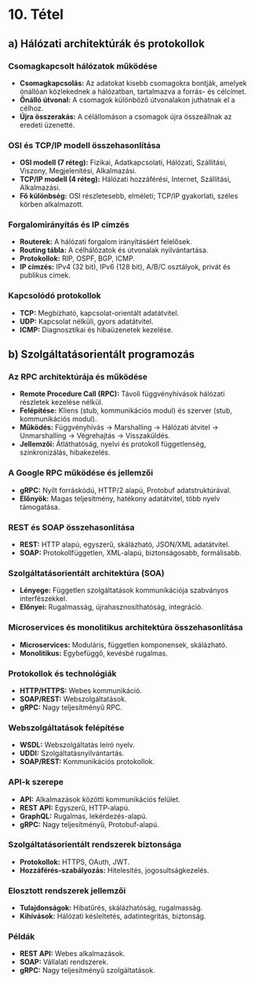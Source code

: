 # 10. Tétel

## a) Hálózati architektúrák és protokollok

### Csomagkapcsolt hálózatok működése
- **Csomagkapcsolás:** Az adatokat kisebb csomagokra bontják, amelyek önállóan közlekednek a hálózatban, tartalmazva a forrás- és célcímet.
- **Önálló útvonal:** A csomagok különböző útvonalakon juthatnak el a célhoz.
- **Újra összerakás:** A célállomáson a csomagok újra összeállnak az eredeti üzenetté.

### OSI és TCP/IP modell összehasonlítása
- **OSI modell (7 réteg):** Fizikai, Adatkapcsolati, Hálózati, Szállítási, Viszony, Megjelenítési, Alkalmazási.
- **TCP/IP modell (4 réteg):** Hálózati hozzáférési, Internet, Szállítási, Alkalmazási.
- **Fő különbség:** OSI részletesebb, elméleti; TCP/IP gyakorlati, széles körben alkalmazott.

### Forgalomirányítás és IP címzés
- **Routerek:** A hálózati forgalom irányításáért felelősek.
- **Routing tábla:** A célhálózatok és útvonalak nyilvántartása.
- **Protokollok:** RIP, OSPF, BGP, ICMP.
- **IP címzés:** IPv4 (32 bit), IPv6 (128 bit), A/B/C osztályok, privát és publikus címek.

### Kapcsolódó protokollok
- **TCP:** Megbízható, kapcsolat-orientált adatátvitel.
- **UDP:** Kapcsolat nélküli, gyors adatátvitel.
- **ICMP:** Diagnosztikai és hibaüzenetek kezelése.

## b) Szolgáltatásorientált programozás

### Az RPC architektúrája és működése
- **Remote Procedure Call (RPC):** Távoli függvényhívások hálózati részletek kezelése nélkül.
- **Felépítése:** Kliens (stub, kommunikációs modul) és szerver (stub, kommunikációs modul).
- **Működés:** Függvényhívás → Marshalling → Hálózati átvitel → Unmarshalling → Végrehajtás → Visszaküldés.
- **Jellemzői:** Átláthatóság, nyelvi és protokoll függetlenség, szinkronizálás, hibakezelés.

### A Google RPC működése és jellemzői
- **gRPC:** Nyílt forráskódú, HTTP/2 alapú, Protobuf adatstruktúrával.
- **Előnyök:** Magas teljesítmény, hatékony adatátvitel, több nyelv támogatása.

### REST és SOAP összehasonlítása
- **REST:** HTTP alapú, egyszerű, skálázható, JSON/XML adatátvitel.
- **SOAP:** Protokollfüggetlen, XML-alapú, biztonságosabb, formálisabb.

### Szolgáltatásorientált architektúra (SOA)
- **Lényege:** Független szolgáltatások kommunikációja szabványos interfészekkel.
- **Előnyei:** Rugalmasság, újrahasznosíthatóság, integráció.

### Microservices és monolitikus architektúra összehasonlítása
- **Microservices:** Moduláris, független komponensek, skálázható.
- **Monolitikus:** Egybefüggő, kevésbé rugalmas.

### Protokollok és technológiák
- **HTTP/HTTPS:** Webes kommunikáció.
- **SOAP/REST:** Webszolgáltatások.
- **gRPC:** Nagy teljesítményű RPC.

### Webszolgáltatások felépítése
- **WSDL:** Webszolgáltatás leíró nyelv.
- **UDDI:** Szolgáltatásnyilvántartás.
- **SOAP/REST:** Kommunikációs protokollok.

### API-k szerepe
- **API:** Alkalmazások közötti kommunikációs felület.
- **REST API:** Egyszerű, HTTP-alapú.
- **GraphQL:** Rugalmas, lekérdezés-alapú.
- **gRPC:** Nagy teljesítményű, Protobuf-alapú.

### Szolgáltatásorientált rendszerek biztonsága
- **Protokollok:** HTTPS, OAuth, JWT.
- **Hozzáférés-szabályozás:** Hitelesítés, jogosultságkezelés.

### Elosztott rendszerek jellemzői
- **Tulajdonságok:** Hibatűrés, skálázhatóság, rugalmasság.
- **Kihívások:** Hálózati késleltetés, adatintegritás, biztonság.

### Példák
- **REST API:** Webes alkalmazások.
- **SOAP:** Vállalati rendszerek.
- **gRPC:** Nagy teljesítményű szolgáltatások.

